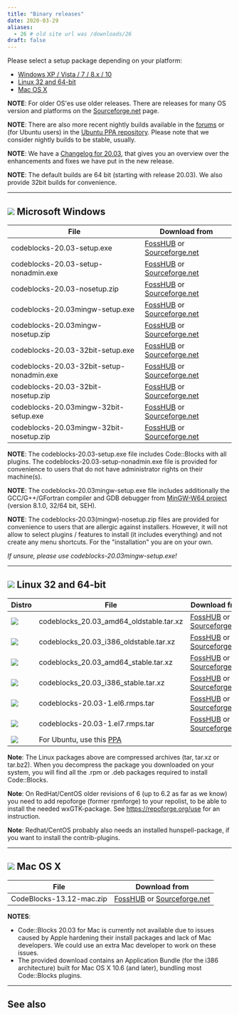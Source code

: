 ```yaml
---
title: "Binary releases"
date: 2020-03-29
aliases:
  - 26 # old site url was /downloads/26
draft: false
---
```

Please select a setup package depending on your platform:

  * [Windows XP / Vista / 7 / 8.x / 10](#imagesoswindows48pnglogo-microsoft-windows)
  * [Linux 32 and 64-bit](#imagesoslinux48pnglogo-linux-32-and-64-bit)
  * [Mac OS X](#imagesosapple48pnglogo-mac-os-x)

**NOTE**: For older OS'es use older releases. There are releases for many OS version and platforms on the [Sourceforge.net](https://sourceforge.net/projects/codeblocks/files/Binaries) page.

**NOTE**: There are also more recent nightly builds available in the [forums](https://forums.codeblocks.org/index.php/board,20.0.html) or (for Ubuntu users) in the [Ubuntu PPA repository](https://launchpad.net/~codeblocks-devs/). Please note that we consider nightly builds to be stable, usually.

**NOTE**: We have a [Changelog for 20.03](/changelogs/20.03), that gives you an overview over the enhancements and fixes we have put in the new release.

**NOTE**: The default builds are 64 bit (starting with release 20.03). We also provide 32bit builds for convenience.

---

## ![](/images/os/windows48.png#logo) Microsoft Windows
| File 	                                     | Download from
|--------------------------------------------|------------------------------------------------------------------------------------------------------------------------|
| codeblocks-20.03-setup.exe                 | [FossHUB](https://www.fosshub.com/Code-Blocks.html?dwl=codeblocks-20.03-setup.exe) or [Sourceforge.net](https://sourceforge.net/projects/codeblocks/files/Binaries/20.03/Windows/codeblocks-20.03-setup.exe) |
| codeblocks-20.03-setup-nonadmin.exe        | [FossHUB](https://www.fosshub.com/Code-Blocks.html?dwl=codeblocks-20.03-setup-nonadmin.exe) or [Sourceforge.net](https://sourceforge.net/projects/codeblocks/files/Binaries/20.03/Windows/codeblocks-20.03-setup-nonadmin.exe) |
| codeblocks-20.03-nosetup.zip               | [FossHUB](https://www.fosshub.com/Code-Blocks.html?dwl=codeblocks-20.03-nosetup.exe) or [Sourceforge.net](https://sourceforge.net/projects/codeblocks/files/Binaries/20.03/Windows/codeblocks-20.03-nosetup.exe) |
| codeblocks-20.03mingw-setup.exe            | [FossHUB](https://www.fosshub.com/Code-Blocks.html?dwl=codeblocks-20.03mingw-setup.exe) or [Sourceforge.net](https://sourceforge.net/projects/codeblocks/files/Binaries/20.03/Windows/codeblocks-20.03mingw-setup.exe) |
| codeblocks-20.03mingw-nosetup.zip          | [FossHUB](https://www.fosshub.com/Code-Blocks.html?dwl=codeblocks-20.03mingw-nosetup.exe) or [Sourceforge.net](https://sourceforge.net/projects/codeblocks/files/Binaries/20.03/Windows/codeblocks-20.03mingw-nosetup.exe) |
| codeblocks-20.03-32bit-setup.exe           | [FossHUB](https://www.fosshub.com/Code-Blocks.html?dwl=codeblocks-20.03-32bit-setup.exe) or [Sourceforge.net](https://sourceforge.net/projects/codeblocks/files/Binaries/20.03/Windows/codeblocks-20.03-32bit-setup.exe) |
| codeblocks-20.03-32bit-setup-nonadmin.exe  | [FossHUB](https://www.fosshub.com/Code-Blocks.html?dwl=codeblocks-20.03-32bit-setup-nonadmin.exe) or [Sourceforge.net](https://sourceforge.net/projects/codeblocks/files/Binaries/20.03/Windows/codeblocks-20.03-32bit-setup-nonadmin.exe) |
| codeblocks-20.03-32bit-nosetup.zip         | [FossHUB](https://www.fosshub.com/Code-Blocks.html?dwl=codeblocks-20.03-32bit-nosetup.exe) or [Sourceforge.net](https://sourceforge.net/projects/codeblocks/files/Binaries/20.03/Windows/codeblocks-20.03-32bit-nosetup.exe) |
| codeblocks-20.03mingw-32bit-setup.exe      | [FossHUB](https://www.fosshub.com/Code-Blocks.html?dwl=codeblocks-20.03mingw-32bit-setup.exe) or [Sourceforge.net](https://sourceforge.net/projects/codeblocks/files/Binaries/20.03/Windows/codeblocks-20.03mingw-32bit-setup.exe) |
| codeblocks-20.03mingw-32bit-nosetup.zip    | [FossHUB](https://www.fosshub.com/Code-Blocks.html?dwl=codeblocks-20.03mingw-32bit-nosetup.exe) or [Sourceforge.net](https://sourceforge.net/projects/codeblocks/files/Binaries/20.03/Windows/codeblocks-20.03mingw-32bit-nosetup.exe) |


**NOTE**: The codeblocks-20.03-setup.exe file includes Code::Blocks with all plugins. The codeblocks-20.03-setup-nonadmin.exe file is provided for convenience to users that do not have administrator rights on their machine(s).

**NOTE**: The codeblocks-20.03mingw-setup.exe file includes additionally the GCC/G++/GFortran compiler and GDB debugger from [MinGW-W64 project](https://sourceforge.net/projects/mingw-w64/files/Toolchains%20targetting%20Win64/Personal%20Builds/mingw-builds/8.1.0/threads-win32/seh/) (version 8.1.0, 32/64 bit, SEH).

**NOTE**: The codeblocks-20.03(mingw)-nosetup.zip files are provided for convenience to users that are allergic against installers. However, it will not allow to select plugins / features to install (it includes everything) and not create any menu shortcuts. For the "installation" you are on your own.

*If unsure, please use codeblocks-20.03mingw-setup.exe!*

---

## ![](/images/os/linux48.png#logo) Linux 32 and 64-bit
| Distro | File | Download from
|--------|------|---------------|
| ![](/images/os/debian48.png#logo) | codeblocks_20.03_amd64_oldstable.tar.xz | [FossHUB](https://www.fosshub.com/Code-Blocks.html?dwl=codeblocks_20.03_amd64_oldstable.tar.xz) or [Sourceforge.net](https://sourceforge.net/projects/codeblocks/files/Binaries/20.03/Linux/Debian%209/codeblocks_20.03_amd64_oldstable.tar.xz)
| ![](/images/os/debian48.png#logo) | codeblocks_20.03_i386_oldstable.tar.xz | [FossHUB](https://www.fosshub.com/Code-Blocks.html?dwl=codeblocks_20.03_i386_oldstable.tar.xz) or [Sourceforge.net](https://sourceforge.net/projects/codeblocks/files/Binaries/20.03/Linux/Debian%209/codeblocks_20.03_i386_oldstable.tar.xz)
| ![](/images/os/debian48.png#logo) | codeblocks_20.03_amd64_stable.tar.xz | [FossHUB](https://www.fosshub.com/Code-Blocks.html?dwl=codeblocks_20.03_amd64_stable.tar.xz) or [Sourceforge.net](https://sourceforge.net/projects/codeblocks/files/Binaries/20.03/Linux/Debian%2010/codeblocks_20.03_amd64_stable.tar.xz)
| ![](/images/os/debian48.png#logo) | codeblocks_20.03_i386_stable.tar.xz | [FossHUB](https://www.fosshub.com/Code-Blocks.html?dwl=codeblocks_20.03_i386_stable.tar.xz) or [Sourceforge.net](https://sourceforge.net/projects/codeblocks/files/Binaries/20.03/Linux/Debian%2010/codeblocks_20.03_i386_stable.tar.xz)
| ![](/images/os/centos48.png#logo) | codeblocks-20.03-1.el6.rmps.tar | [FossHUB](https://www.fosshub.com/Code-Blocks.html?dwl=codeblocks-20.03-1.el6.rmps.tar) or [Sourceforge.net](https://sourceforge.net/projects/codeblocks/files/Binaries/20.03/Linux/Centos%206/codeblocks-20.03-1.el6.rmps.tar)
| ![](/images/os/centos48.png#logo) | codeblocks-20.03-1.el7.rmps.tar | [FossHUB](https://www.fosshub.com/Code-Blocks.html?dwl=codeblocks-20.03-1.el7.rmps.tar) or [Sourceforge.net](https://sourceforge.net/projects/codeblocks/files/Binaries/20.03/Linux/Centos%207/codeblocks-20.03-1.el7.rmps.tar)
| ![](/images/os/ubuntu48.png#logo) | For Ubuntu, use this [PPA](https://launchpad.net/~codeblocks-devs/) | |

**Note**: The Linux packages above are compressed archives (tar, tar.xz or tar.bz2). When you decompress the package you downloaded on your system, you will find all the .rpm or .deb packages required to install Code::Blocks.

**Note**: On RedHat/CentOS older revisions of 6 (up to 6.2 as far as we know) you need to add repoforge (former rpmforge) to your repolist, to be able to install the needed wxGTK-package. See https://repoforge.org/use for an instruction.

**Note**: Redhat/CentOS probably also needs an installed hunspell-package, if you want to install the contrib-plugins.

---

## ![](/images/os/apple48.png#logo) Mac OS X
| File | Download from |
|------|---------------|
| CodeBlocks-13.12-mac.zip | [FossHUB](https://www.fosshub.com/Code-Blocks.html?dwl=CodeBlocks-13.12-mac.zip) or [Sourceforge.net](https://sourceforge.net/projects/codeblocks/files/Binaries/13.12/MacOS/CodeBlocks-13.12-mac.zip) |

**NOTES**:

 * Code::Blocks 20.03 for Mac is currently not available due to issues caused by Apple hardening their install packages and lack of Mac developers. We could use an extra Mac developer to work on these issues.
 * The provided download contains an Application Bundle (for the i386 architecture) built for Mac OS X 10.6 (and later), bundling most Code::Blocks plugins.

--- 

## See also
